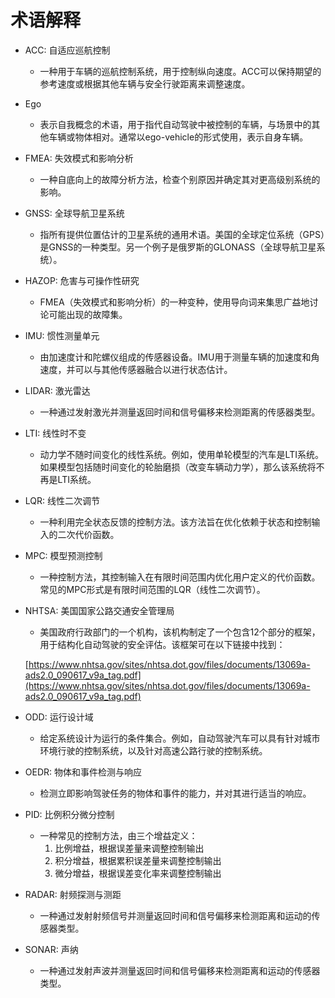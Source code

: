 # 术语解释

- ACC: 自适应巡航控制
  - 一种用于车辆的巡航控制系统，用于控制纵向速度。ACC可以保持期望的参考速度或根据其他车辆与安全行驶距离来调整速度。

- Ego
  - 表示自我概念的术语，用于指代自动驾驶中被控制的车辆，与场景中的其他车辆或物体相对。通常以ego-vehicle的形式使用，表示自身车辆。

- FMEA: 失效模式和影响分析
  - 一种自底向上的故障分析方法，检查个别原因并确定其对更高级别系统的影响。

- GNSS: 全球导航卫星系统
  - 指所有提供位置估计的卫星系统的通用术语。美国的全球定位系统（GPS）是GNSS的一种类型。另一个例子是俄罗斯的GLONASS（全球导航卫星系统）。

- HAZOP: 危害与可操作性研究
  - FMEA（失效模式和影响分析）的一种变种，使用导向词来集思广益地讨论可能出现的故障集。

- IMU: 惯性测量单元
  - 由加速度计和陀螺仪组成的传感器设备。IMU用于测量车辆的加速度和角速度，并可以与其他传感器融合以进行状态估计。

- LIDAR: 激光雷达
  - 一种通过发射激光并测量返回时间和信号偏移来检测距离的传感器类型。

- LTI: 线性时不变
  - 动力学不随时间变化的线性系统。例如，使用单轮模型的汽车是LTI系统。如果模型包括随时间变化的轮胎磨损（改变车辆动力学），那么该系统将不再是LTI系统。

- LQR: 线性二次调节
  - 一种利用完全状态反馈的控制方法。该方法旨在优化依赖于状态和控制输入的二次代价函数。

- MPC: 模型预测控制
  - 一种控制方法，其控制输入在有限时间范围内优化用户定义的代价函数。常见的MPC形式是有限时间范围的LQR（线性二次调节）。

- NHTSA: 美国国家公路交通安全管理局
  - 美国政府行政部门的一个机构，该机构制定了一个包含12个部分的框架，用于结构化自动驾驶的安全评估。该框架可在以下链接中找到：

  [https://www.nhtsa.gov/sites/nhtsa.dot.gov/files/documents/13069a-ads2.0_090617_v9a_tag.pdf](https://www.nhtsa.gov/sites/nhtsa.dot.gov/files/documents/13069a-ads2.0_090617_v9a_tag.pdf)

- ODD: 运行设计域
  - 给定系统设计为运行的条件集合。例如，自动驾驶汽车可以具有针对城市环境行驶的控制系统，以及针对高速公路行驶的控制系统。

- OEDR: 物体和事件检测与响应
  - 检测立即影响驾驶任务的物体和事件的能力，并对其进行适当的响应。

- PID: 比例积分微分控制
  - 一种常见的控制方法，由三个增益定义：
    1) 比例增益，根据误差量来调整控制输出
    2) 积分增益，根据累积误差量来调整控制输出
    3) 微分增益，根据误差变化率来调整控制输出

- RADAR: 射频探测与测距
  - 一种通过发射射频信号并测量返回时间和信号偏移来检测距离和运动的传感器类型。

- SONAR: 声纳
  - 一种通过发射声波并测量返回时间和信号偏移来检测距离和运动的传感器类型。
